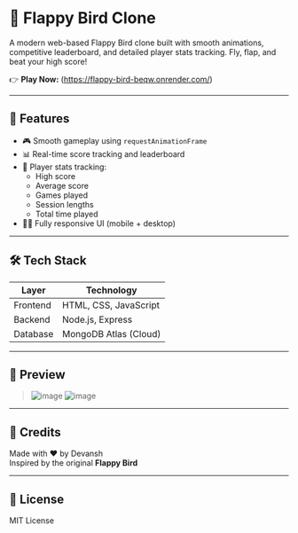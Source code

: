 # 🐤 Flappy Bird Clone

A modern web-based Flappy Bird clone built with smooth animations, competitive leaderboard, and detailed player stats tracking.
Fly, flap, and beat your high score!

👉 **Play Now:** (https://flappy-bird-beqw.onrender.com/)

---

## 🚀 Features

- 🎮 Smooth gameplay using `requestAnimationFrame`
- 📊 Real-time score tracking and leaderboard
- 🧠 Player stats tracking:
  - High score
  - Average score
  - Games played
  - Session lengths
  - Total time played
- 🧑‍💻 Fully responsive UI (mobile + desktop)

---

## 🛠️ Tech Stack

| Layer     | Technology             |
|-----------|------------------------|
| Frontend  | HTML, CSS, JavaScript |
| Backend   | Node.js, Express       |
| Database  | MongoDB Atlas (Cloud)  |

---

## 📸 Preview

> ![image](https://github.com/user-attachments/assets/fbd1cb09-fdcf-4ad6-94ed-a1b31fa1b038)
> ![image](https://github.com/user-attachments/assets/178d762a-9f0c-4053-82cd-7b00c0caa3ff)



---

## 🧠 Credits

Made with ❤️ by Devansh  
Inspired by the original **Flappy Bird**

---

## 📃 License

MIT License

